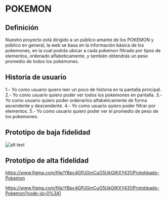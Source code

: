 # POKEMON

## Definición

Nuestro proyecto está dirigido a un público amante de los POKEMON y público en general, la web se basa en la información básica de los pokemones, en la cual podrás ubicar a cada pokemon filtrado por tipos de elementos, ordenado alfabeticamente, y también obtendrás un peso promedio de todos los pokemones.

## Historia de usuario

1.- Yo como usuario quiero leer un poco de historia en la pantalla principal.
2.- Yo como usuario quiero poder ver todos los pokemones en pantalla.
3.- Yo como usuario quiero poder ordenarlos alfabeticamente de forma ascendente y descendente.
4.- Yo como usuario quiero poder filtrar por elementos.
5.- Yo como usuario quiero poder ver el promedio de peso de los pokemones.

## Prototipo de baja fidelidad

![alt text](src/prototipo-baja.jpg)

## Prototipo de alta fidelidad

https://www.figma.com/file/YBpc4GPJGmCuO5UkGIKXY431/Prototipado-Pokemon

https://www.figma.com/file/YBpc4GPJGmCuO5UkGIKXY431/Prototipado-Pokemon?node-id=0%3A1
